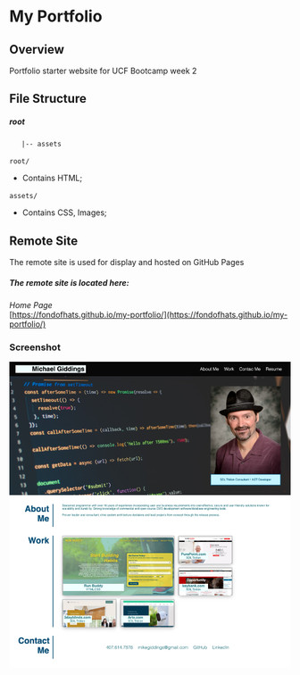 # My Portfolio

## Overview

Portfolio starter website for UCF Bootcamp week 2


## File Structure

##### root

```shell
   |-- assets
```
`root/`

- Contains HTML;


`assets/`

- Contains CSS, Images;


## Remote Site

The remote site is used for display and hosted on GitHub Pages

##### The remote site is located here:
*Home Page*<br>[https://fondofhats.github.io/my-portfolio/](https://fondofhats.github.io/my-portfolio/)

### Screenshot

![Portfolio Screenshot](https://raw.githubusercontent.com/fondofhats/my-portfolio/master/portfolio-screenshot.jpg)